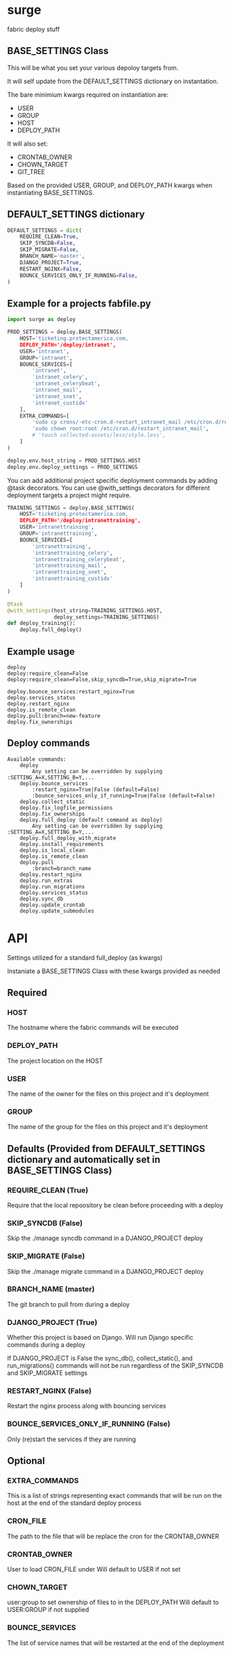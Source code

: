 # surge
fabric deploy stuff

## BASE_SETTINGS Class
This will be what you set your various depoloy targets from.

It will self update from the DEFAULT_SETTINGS dictionary on instantation.

The bare minimium kwargs required on instantiation are:

* USER
* GROUP
* HOST
* DEPLOY_PATH

It will also set:

* CRONTAB_OWNER
* CHOWN_TARGET
* GIT_TREE

Based on the provided USER, GROUP, and DEPLOY\_PATH kwargs when instantiating BASE\_SETTINGS.

## DEFAULT_SETTINGS dictionary
``` Python
DEFAULT_SETTINGS = dict(
    REQUIRE_CLEAN=True,
    SKIP_SYNCDB=False,
    SKIP_MIGRATE=False,
    BRANCH_NAME='master',
    DJANGO_PROJECT=True,
    RESTART_NGINX=False,
    BOUNCE_SERVICES_ONLY_IF_RUNNING=False,
)
```

## Example for a projects fabfile.py
``` Python
import surge as deploy

PROD_SETTINGS = deploy.BASE_SETTINGS(
    HOST='ticketing.protectamerica.com,
    DEPLOY_PATH='/deploy/intranet',
    USER='intranet',
    GROUP='intranet',
    BOUNCE_SERVICES=[
        'intranet',
        'intranet_celery',
        'intranet_celerybeat',
        'intranet_mail',
        'intranet_snet',
        'intranet_custidx'
    ],
    EXTRA_COMMANDS=[
        'sudo cp crons/-etc-cron.d-restart_intranet_mail /etc/cron.d/restart_intranet_mail',
        'sudo chown root:root /etc/cron.d/restart_intranet_mail',
        # 'touch collected-assets/less/style.less',
    ]
)

deploy.env.host_string = PROD_SETTINGS.HOST
deploy.env.deploy_settings = PROD_SETTINGS

```
You can add additional project specific deployment commands by adding @task decorators.
You can use @with_settings decorators for different deployment targets a project might require.

``` Python
TRAINING_SETTINGS = deploy.BASE_SETTINGS(
    HOST='ticketing.protectamerica.com,
    DEPLOY_PATH='/deploy/intranettraining',
    USER='intranettraining',
    GROUP='intranettraining',
    BOUNCE_SERVICES=[
        'intranettraining',
        'intranettraining_celery',
        'intranettraining_celerybeat',
        'intranettraining_mail',
        'intranettraining_snet',
        'intranettraining_custidx'
    ]
)

@task
@with_settings(host_string=TRAINING_SETTINGS.HOST,
               deploy_settings=TRAINING_SETTINGS)
def deploy_training():
    deploy.full_deploy()

```

## Example usage
```
deploy
deploy:require_clean=False
deploy:require_clean=False,skip_syncdb=True,skip_migrate=True

deploy.bounce_services:restart_nginx=True
deploy.services_status
deploy.restart_nginx
deploy.is_remote_clean
deploy.pull:branch=new-feature
deploy.fix_ownerships
```

## Deploy commands
```
Available commands:
    deploy
        Any setting can be overridden by supplying :SETTING_A=X,SETTING_B=Y,...
    deploy.bounce_services
        :restart_nginx=True|False (default=False)
        :bounce_services_only_if_running=True|False (default=False)
    deploy.collect_static
    deploy.fix_logfile_permissions
    deploy.fix_ownerships
    deploy.full_deploy (default command as deploy)
        Any setting can be overridden by supplying :SETTING_A=X,SETTING_B=Y,...
    deploy.full_deploy_with_migrate
    deploy.install_requirements
    deploy.is_local_clean
    deploy.is_remote_clean
    deploy.pull
        :branch=branch_name
    deploy.restart_nginx
    deploy.run_extras
    deploy.run_migrations
    deploy.services_status
    deploy.sync_db
    deploy.update_crontab
    deploy.update_submodules
```

# API
Settings utilized for a standard full_deploy (as kwargs)

Instaniate a BASE_SETTINGS Class with these kwargs provided as needed


## Required

### HOST
The hostname where the fabric commands will be executed

### DEPLOY_PATH
The project location on the HOST

### USER
The name of the owner for the files on this project and it's deployment

### GROUP
The name of the group for the files on this project and it's deployment


## Defaults (Provided from DEFAULT\_SETTINGS dictionary and automatically set in BASE\_SETTINGS Class)
### REQUIRE_CLEAN (True)
Require that the local repoository be clean before proceeding with a deploy

### SKIP_SYNCDB (False)
Skip the ./manage syncdb command in a DJANGO_PROJECT deploy

### SKIP_MIGRATE (False)
Skip the ./manage migrate command in a DJANGO_PROJECT deploy

### BRANCH_NAME (master)
The git branch to pull from during a deploy

### DJANGO_PROJECT (True)
Whether this project is based on Django. Will run Django specific commands during a deploy

If DJANGO_PROJECT is False the sync_db(), collect_static(), and run_migrations() commands will not be run regardless of the SKIP_SYNCDB and SKIP_MIGRATE settings

### RESTART_NGINX (False)
Restart the nginx process along with bouncing services

### BOUNCE_SERVICES_ONLY_IF_RUNNING (False)
Only (re)start the services if they are running


## Optional
### EXTRA_COMMANDS
This is a list of strings representing exact commands that will be run on the host
at the end of the standard deploy process

### CRON_FILE
The path to the file that will be replace the cron for the CRONTAB_OWNER

### CRONTAB_OWNER
User to load CRON_FILE under
Will default to USER if not set

### CHOWN_TARGET
user:group to set ownership of files to in the DEPLOY_PATH
Will default to USER:GROUP if not supplied

### BOUNCE_SERVICES
The list of service names that will be restarted at the end of the deployment
